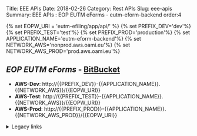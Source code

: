 Title: EEE APIs
Date: 2018-02-26
Category: Rest APIs
Slug: eee-apis
Summary: EEE APIs : EOP EUTM eForms - eutm-eform-backend
order:4

{% set EOPW_URI = 'eutm-efiling/app/api/' %}
{% set PREFIX_DEV='dev'%}
{% set PREFIX_TEST='test'%}
{% set PREFIX_PROD='production'%}
{% set APPLICATION_NAME='eutm-eform-backend'%}
{% set NETWORK_AWS='nonprod.aws.oami.eu'%}
{% set NETWORK_AWS_PROD='prod.aws.oami.eu'%}

## _EOP EUTM eForms_ - <a href="https://git.euipo.europa.eu/projects/EEE/repos/eutm-eform-backend/browse" target="_blank">BitBucket</a>

- **AWS-Dev**:  http://{{PREFIX_DEV}}-{{APPLICATION_NAME}}.{{NETWORK_AWS}}/{{EOPW_URI}}
- **AWS-Test**:  http://{{PREFIX_TEST}}-{{APPLICATION_NAME}}.{{NETWORK_AWS}}/{{EOPW_URI}}
- **AWS-Prod**:  http://{{PREFIX_PROD}}-{{APPLICATION_NAME}}.{{NETWORK_AWS_PROD}}/{{EOPW_URI}}

<details>
<summary>Legacy links</summary>
<ul>
  <li>**Integration**:  http://int-api.dev.oami.eu/{{EOPW_URI}}</li>
  <li>**PreProd**:  http://pp-api.test.oami.eu/{{EOPW_URI}}</li>
  <li>**Test**:  http://test-eutm-api.test.oami.eu/{{EOPW_URI}}</li>
  <li>**Prod**:  http://api.prod.oami.eu/{{EOPW_URI}}</li>
</ul>
</details>



